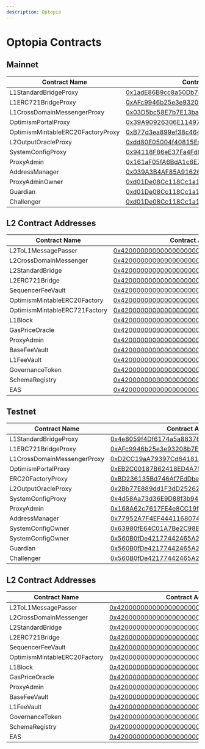 ```yaml
---
description: Optopia
---
```


# Optopia Contracts

## **Mainnet**

| Contract Name                     | Contract Address                                                                                                         |
| --------------------------------- | ------------------------------------------------------------------------------------------------------------------------ |
| L1StandardBridgeProxy             | [0x1adE86B9cc8a50Db747b7aaC32E8527d42c71fC1](https://scan.optopia.ai/address/0x1adE86B9cc8a50Db747b7aaC32E8527d42c71fC1) |
| L1ERC721BridgeProxy               | [0xAFc9946b25e3e93208b7E2D477680C5B6e2952be](https://scan.optopia.ai/address/0xAFc9946b25e3e93208b7E2D477680C5B6e2952be) |
| L1CrossDomainMessengerProxy       | [0x03D5bc58E7b7E13ba785F67AFA2d2fC49cB2BdF3](https://scan.optopia.ai/address/0x03D5bc58E7b7E13ba785F67AFA2d2fC49cB2BdF3) |
| OptimismPortalProxy               | [0x39A90926306E11497EC5FE1C459910258B620edD](https://scan.optopia.ai/address/0x39A90926306E11497EC5FE1C459910258B620edD) |
| OptimismMintableERC20FactoryProxy | [0xB77d3ea899ef38c464e19F5A6CBc5a37187DC43c](https://scan.optopia.ai/address/0xB77d3ea899ef38c464e19F5A6CBc5a37187DC43c) |
| L2OutputOracleProxy               | [0xdd80E05004f40815EaEf12ffeE69c2a8A5112aA5](https://scan.optopia.ai/address/0xdd80E05004f40815EaEf12ffeE69c2a8A5112aA5) |
| SystemConfigProxy                 | [0x94118F86eE37Fa4Fdb266CDab1e55B8F0D6959D9](https://scan.optopia.ai/address/0x94118F86eE37Fa4Fdb266CDab1e55B8F0D6959D9) |
| ProxyAdmin                        | [0x161aF05fA6BdA1c6E7Ee12839d470931bA796948](https://scan.optopia.ai/address/0x161aF05fA6BdA1c6E7Ee12839d470931bA796948) |
| AddressManager                    | [0x039A3B4AF85A91626f428b8B881603b6DD1f6C4C](https://scan.optopia.ai/address/0x039A3B4AF85A91626f428b8B881603b6DD1f6C4C) |
| ProxyAdminOwner                   | [0xd01De08Cc118Cc1a1b39c54c8b4ff02A8ADE63eE](https://scan.optopia.ai/address/0xd01De08Cc118Cc1a1b39c54c8b4ff02A8ADE63eE) |
| Guardian                          | [0xd01De08Cc118Cc1a1b39c54c8b4ff02A8ADE63eE](https://scan.optopia.ai/address/0xd01De08Cc118Cc1a1b39c54c8b4ff02A8ADE63eE) |
| Challenger                        | [0xd01De08Cc118Cc1a1b39c54c8b4ff02A8ADE63eE](https://scan.optopia.ai/address/0xd01De08Cc118Cc1a1b39c54c8b4ff02A8ADE63eE) |

## **L2 Contract Addresses**

| Contract Name                 | Contract Address                                                                                                         |
| ----------------------------- | ------------------------------------------------------------------------------------------------------------------------ |
| L2ToL1MessagePasser           | [0x4200000000000000000000000000000000000016](https://scan.optopia.ai/address/0x4200000000000000000000000000000000000016) |
| L2CrossDomainMessenger        | [0x4200000000000000000000000000000000000007](https://scan.optopia.ai/address/0x4200000000000000000000000000000000000007) |
| L2StandardBridge              | [0x4200000000000000000000000000000000000010](https://scan.optopia.ai/address/0x4200000000000000000000000000000000000010) |
| L2ERC721Bridge                | [0x4200000000000000000000000000000000000014](https://scan.optopia.ai/address/0x4200000000000000000000000000000000000014) |
| SequencerFeeVault             | [0x4200000000000000000000000000000000000011](https://scan.optopia.ai/address/0x4200000000000000000000000000000000000011) |
| OptimismMintableERC20Factory  | [0x4200000000000000000000000000000000000012](https://scan.optopia.ai/address/0x4200000000000000000000000000000000000012) |
| OptimismMintableERC721Factory | [0x4200000000000000000000000000000000000017](https://scan.optopia.ai/address/0x4200000000000000000000000000000000000017) |
| L1Block                       | [0x4200000000000000000000000000000000000015](https://scan.optopia.ai/address/0x4200000000000000000000000000000000000015) |
| GasPriceOracle                | [0x420000000000000000000000000000000000000F](https://scan.optopia.ai/address/0x420000000000000000000000000000000000000F) |
| ProxyAdmin                    | [0x4200000000000000000000000000000000000018](https://scan.optopia.ai/address/0x4200000000000000000000000000000000000018) |
| BaseFeeVault                  | [0x4200000000000000000000000000000000000019](https://scan.optopia.ai/address/0x4200000000000000000000000000000000000019) |
| L1FeeVault                    | [0x420000000000000000000000000000000000001A](https://scan.optopia.ai/address/0x420000000000000000000000000000000000001A) |
| GovernanceToken               | [0x4200000000000000000000000000000000000042](https://scan.optopia.ai/address/0x4200000000000000000000000000000000000042) |
| SchemaRegistry                | [0x4200000000000000000000000000000000000020](https://scan.optopia.ai/address/0x4200000000000000000000000000000000000020) |
| EAS                           | [0x4200000000000000000000000000000000000021](https://scan.optopia.ai/address/0x4200000000000000000000000000000000000021) |

## **Testnet**

| Contract Name                | Contract Address                                                                                                                       |
| ---------------------------- | -------------------------------------------------------------------------------------------------------------------------------------- |
| L1StandardBridgeProxy        | [ 0x4e8059f4Df6174a5a88376E4AA959B9E7f36F2c3](https://scan-testnet.optopia.ai/address/0x4e8059f4Df6174a5a88376E4AA959B9E7f36F2c3)      |
| L1ERC721BridgeProxy          |  [0xAFc9946b25e3e93208b7E2D477680C5B6e2952be](https://scan-testnet.optopia.ai/address/0xAFc9946b25e3e93208b7E2D477680C5B6e2952be)      |
| L1CrossDomainMessengerProxy  | [0xD2CC19aA79397Cd641811Ea81F73bAc7145a8bA4](https://scan-testnet.optopia.ai/address/0xD2CC19aA79397Cd641811Ea81F73bAc7145a8bA4)       |
| OptimismPortalProxy          | [0xEB2C00187B62418ED4A75135588b8962cB7CF5eA](https://scan-testnet.optopia.ai/address/0xEB2C00187B62418ED4A75135588b8962cB7CF5eA)       |
| ERC20FactoryProxy            |      [0xBD236135Bd746Af7EdDbe68D1eF8a058030BF2E0](https://scan-testnet.optopia.ai/address/0xBD236135Bd746Af7EdDbe68D1eF8a058030BF2E0)  |
| L2OutputOracleProxy          | [0x2Bb77E889dd1F3dD252628eCc0a293436bAFBce3](https://scan-testnet.optopia.ai/address/0x2Bb77E889dd1F3dD252628eCc0a293436bAFBce3)       |
| SystemConfigProxy            | [0x4d58Aa73d36E9D88f3b944530Eecb2F4b9bd0768](https://scan-testnet.optopia.ai/address/0x4d58Aa73d36E9D88f3b944530Eecb2F4b9bd0768)       |
| ProxyAdmin                   |  [0x168A62c7617FE4e8CC19ff8f299C8a883b39D133](https://scan-testnet.optopia.ai/address/0x168A62c7617FE4e8CC19ff8f299C8a883b39D133)      |
| AddressManager               |  [0x77952A7F4EF44411680741559973Cb055e14D9a3](https://scan-testnet.optopia.ai/address/0x77952A7F4EF44411680741559973Cb055e14D9a3)      |
| SystemConfigOwner            | [0x63980fE64C01A7Be2C98BC8AE9A852772F7Eab4c](https://scan-testnet.optopia.ai/address/0x63980fE64C01A7Be2C98BC8AE9A852772F7Eab4c)       |
| SystemConfigOwner            | [0x560B0fDe42177442465A27b4cc14021f4781f49a](https://scan-testnet.optopia.ai/address/0x560B0fDe42177442465A27b4cc14021f4781f49a)       |
| Guardian                     |  [0x560B0fDe42177442465A27b4cc14021f4781f49a](https://scan-testnet.optopia.ai/address/0x560B0fDe42177442465A27b4cc14021f4781f49a)      |
| Challenger                   |  [0x560B0fDe42177442465A27b4cc14021f4781f49a](https://scan-testnet.optopia.ai/address/0x560B0fDe42177442465A27b4cc14021f4781f49a)      |

## **L2 Contract Addresses**



| Contract Name                   | Contract Address                                                                                                                  |
| ------------------------------- | --------------------------------------------------------------------------------------------------------------------------------- |
| L2ToL1MessagePasser             | [0x4200000000000000000000000000000000000016](https://scan-testnet.optopia.ai/address/0x4200000000000000000000000000000000000016)  |
| L2CrossDomainMessenger          | [0x4200000000000000000000000000000000000007](https://scan-testnet.optopia.ai/address/0x4200000000000000000000000000000000000007)  |
| L2StandardBridge                | [0x4200000000000000000000000000000000000010](https://scan-testnet.optopia.ai/address/0x4200000000000000000000000000000000000010)  |
| L2ERC721Bridge                  | [0x4200000000000000000000000000000000000014](https://scan-testnet.optopia.ai/address/0x4200000000000000000000000000000000000014)  |
| SequencerFeeVault               | [0x4200000000000000000000000000000000000011](https://scan-testnet.optopia.ai/address/0x4200000000000000000000000000000000000011)  |
| OptimismMintableERC20Factory    | [0x4200000000000000000000000000000000000012](https://scan-testnet.optopia.ai/address/0x4200000000000000000000000000000000000012)  |
| L1Block                         | [0x4200000000000000000000000000000000000015](https://scan-testnet.optopia.ai/address/0x4200000000000000000000000000000000000015)  |
| GasPriceOracle                  | [0x420000000000000000000000000000000000000F](https://scan-testnet.optopia.ai/address/0x420000000000000000000000000000000000000F)  |
| ProxyAdmin                      | [0x4200000000000000000000000000000000000018](https://scan-testnet.optopia.ai/address/0x4200000000000000000000000000000000000018)  |
| BaseFeeVault                    | [0x4200000000000000000000000000000000000019](https://scan-testnet.optopia.ai/address/0x4200000000000000000000000000000000000019)  |
| L1FeeVault                      | [0x420000000000000000000000000000000000001A](https://scan-testnet.optopia.ai/address/0x420000000000000000000000000000000000001A)  |
| GovernanceToken                 | [0x4200000000000000000000000000000000000042](https://scan-testnet.optopia.ai/address/0x4200000000000000000000000000000000000042)  |
| SchemaRegistry                  | [0x4200000000000000000000000000000000000020](https://scan-testnet.optopia.ai/address/0x4200000000000000000000000000000000000020)  |
| EAS                             |  [0x4200000000000000000000000000000000000021](https://scan-testnet.optopia.ai/address/0x4200000000000000000000000000000000000021) |



















